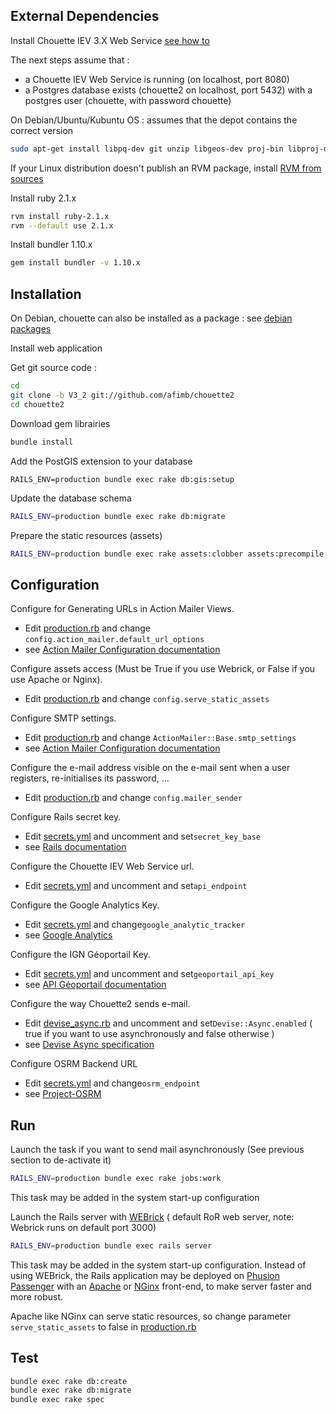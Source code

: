 External Dependencies
---------------------

Install Chouette IEV 3.X Web Service  [see how to](https://github.com/afimb/chouette/blob/master/README.md)

The next steps assume that :
* a Chouette IEV Web Service is running (on localhost, port 8080)
* a Postgres database exists (chouette2 on localhost, port 5432) with a postgres user (chouette, with password chouette)

On Debian/Ubuntu/Kubuntu OS : assumes that the depot contains the correct version
```sh
sudo apt-get install libpq-dev git unzip libgeos-dev proj-bin libproj-dev make
```

If your Linux distribution doesn't publish an RVM package,
install [RVM from sources](./doc/install/rvm.md) 

Install ruby 2.1.x
```sh
rvm install ruby-2.1.x
rvm --default use 2.1.x
```

Install bundler 1.10.x
```sh
gem install bundler -v 1.10.x
```

Installation
------------

On Debian, chouette can also be installed as a package : see [debian packages](http://packages.chouette.cityway.fr/debian/chouette)

Install web application

Get git source code :
```sh
cd
git clone -b V3_2 git://github.com/afimb/chouette2
cd chouette2
```
Download gem librairies
```sh
bundle install
```
Add the PostGIS extension to your database
```
RAILS_ENV=production bundle exec rake db:gis:setup
```
Update the database schema
```sh
RAILS_ENV=production bundle exec rake db:migrate
```
Prepare the static resources (assets)
```sh
RAILS_ENV=production bundle exec rake assets:clobber assets:precompile
```

Configuration
-------------

Configure for Generating URLs in Action Mailer Views.
* Edit [production.rb](./config/environments/production.rb) and change ```config.action_mailer.default_url_options```
* see [Action Mailer Configuration documentation](http://guides.rubyonrails.org/action_mailer_basics.html)

Configure assets access (Must be True if you use Webrick, or False if you use Apache or Nginx).
* Edit [production.rb](./config/environments/production.rb) and change ```config.serve_static_assets```

Configure SMTP settings.
* Edit [production.rb](./config/environments/production.rb) and change ```ActionMailer::Base.smtp_settings```
* see [Action Mailer Configuration documentation](http://guides.rubyonrails.org/action_mailer_basics.html)

Configure the e-mail address visible on the e-mail sent when a user registers, re-initialises its password, ...
* Edit [production.rb](./config/environments/production.rb) and change ```config.mailer_sender```

Configure Rails secret key.
* Edit [secrets.yml](./config/secrets.yml) and uncomment and set```secret_key_base```
* see [Rails documentation](http://guides.rubyonrails.org/4_1_release_notes.html#config-secrets-yml)

Configure the Chouette IEV Web Service url.
* Edit [secrets.yml](./config/secrets.yml) and uncomment and set```api_endpoint```

Configure the Google Analytics Key.
* Edit [secrets.yml](./config/secrets.yml) and change```google_analytic_tracker```
* see [Google Analytics](https://www.google.fr/intl/fr/analytics/)

Configure the IGN Géoportail Key.
* Edit [secrets.yml](./config/secrets.yml) and uncomment and set```geoportail_api_key```
* see [API Géoportail documentation](http://api.ign.fr/accueil)

Configure the way Chouette2 sends e-mail.
* Edit [devise_async.rb](./config/initializer/devise_async.rb) and uncomment and set```Devise::Async.enabled``` ( true if you want to use asynchronously and false otherwise )
* see [Devise Async specification](https://github.com/mhfs/devise-async)

Configure OSRM Backend URL
* Edit [secrets.yml](./config/secrets.yml) and change```osrm_endpoint```
* see [Project-OSRM](https://github.com/Project-OSRM/osrm-backend/wiki/Api-usage-policy)

Run
---

Launch the task if you want to send mail asynchronously (See previous section to de-activate it)
```sh
RAILS_ENV=production bundle exec rake jobs:work
```
This task may be added in the system start-up configuration

Launch the Rails server with [WEBrick](http://guides.rubyonrails.org/command_line.html#server-with-different-backends) ( default RoR web server, note: Webrick runs on default port 3000)
```sh
RAILS_ENV=production bundle exec rails server
```

This task may be added in the system start-up configuration.
Instead of using WEBrick, the Rails application may be deployed on [Phusion Passenger](https://www.phusionpassenger.com/) with an [Apache](http://httpd.apache.org/) or [NGinx](http://nginx.com/) front-end, to make server faster and more robust.

Apache like NGinx can serve static resources,
so change parameter ```serve_static_assets``` to false in [production.rb](./config/environments/production.rb)

Test
----

```sh
bundle exec rake db:create
bundle exec rake db:migrate
bundle exec rake spec
```
